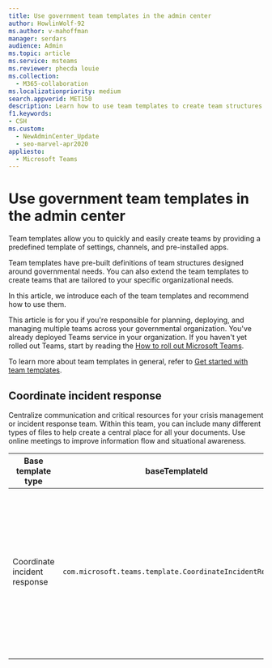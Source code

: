 ```yaml
---
title: Use government team templates in the admin center
author: HowlinWolf-92
ms.author: v-mahoffman
manager: serdars
audience: Admin
ms.topic: article
ms.service: msteams
ms.reviewer: phecda louie
ms.collection: 
  - M365-collaboration
ms.localizationpriority: medium
search.appverid: MET150
description: Learn how to use team templates to create team structures designed for government needs by providing predefined settings, channels, and pre-installed apps using the admin center.
f1.keywords:
- CSH
ms.custom: 
  - NewAdminCenter_Update
  - seo-marvel-apr2020
appliesto: 
  - Microsoft Teams
---
```


# Use government team templates in the admin center

Team templates allow you to quickly and easily create teams by providing a predefined template of settings, channels, and pre-installed apps.

Team templates have pre-built definitions of team structures designed around governmental needs. You can also extend the team templates to create teams that are tailored to your specific organizational needs.

In this article, we introduce each of the team templates and recommend how to use them.

This article is for you if you're responsible for planning, deploying, and managing multiple teams across your governmental organization. You've already deployed Teams service in your organization. If you haven't yet rolled out Teams, start by reading the [How to roll out Microsoft Teams](./deploy-overview.md).

To learn more about team templates in general, refer to [Get started with team templates](get-started-with-teams-templates-in-the-admin-console.md).

## Coordinate incident response

Centralize communication and critical resources for your crisis management or incident response team. Within this team, you can include many different types of files to help create a central place for all your documents. Use online meetings to improve information flow and situational awareness.

| Base template type |baseTemplateId | Properties that come with this base template |
|-------------------|-------|---------------------------------------------------------------------------|
|Coordinate incident response|`com.microsoft.teams.template.CoordinateIncidentResponse`|Channels: <ul><li>General<li>Announcements</li><li>Logistics</li><li>Planning</li><li>Recovery</li><li>Urgent</li></ul> Apps: <ul><li>Wiki</li><li>Excel</li><li>OneNote</li><li>SharePoint</li><li>Planner</li></ul>|
||||